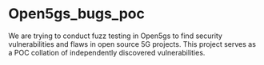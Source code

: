 # Open5gs_bugs_poc

We are trying to conduct fuzz testing in Open5gs to find security vulnerabilities and flaws in open source 5G projects.
This project serves as a POC collation of independently discovered vulnerabilities.
